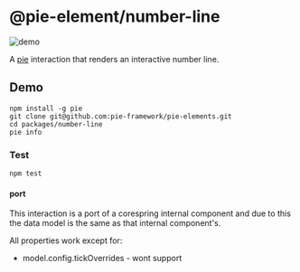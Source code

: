 # @pie-element/number-line

![demo](./demo.gif)

A [pie](https://www.npmjs.com/package/pie) interaction that renders an interactive number line.

## Demo

```shell
npm install -g pie
git clone git@github.com:pie-framework/pie-elements.git
cd packages/number-line
pie info
```

### Test

```shell
npm test
```

#### port

This interaction is a port of a corespring internal component and due to this the data model is the same as that internal component's.

All properties work except for:

- model.config.tickOverrides - wont support

